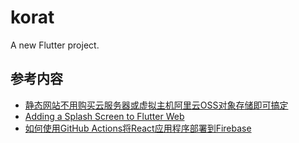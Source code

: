 # korat

A new Flutter project.

## 参考内容
* [静态网站不用购买云服务器或虚拟主机阿里云OSS对象存储即可搞定](https://developer.aliyun.com/article/761554)
* [Adding a Splash Screen to Flutter Web](https://medium.com/flutter-community/adding-a-splash-screen-to-flutter-web-7930e5e44bd)
* [如何使用GitHub Actions将React应用程序部署到Firebase](https://blog.csdn.net/weixin_26738395/article/details/108259022)